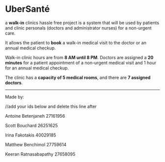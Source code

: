 # UberSanté

a __walk-in__ clinics hassle free project is a system that will be used by patients and clinic personals (doctors and administrator nurses) for a non-urgent care.

It allows the patient to __book__ a walk-in medical visit to the doctor or an annual medical checkup. 

Walk-in clinic hours are from __8 AM until 8 PM__. Doctors are assigned a __20 minutes__ for a patient appointment of a non-urgent medical visit and 1 hour for an annual medical checkup. 

The clinic has a __capacity of 5 medical rooms__, and there are __7 assigned doctors__.


-----


Made by: 

//add your ids below and delete this line after

Antoine Betenjaneh 27161956

Scott Bouchard 26251625

Irina Fakotakis 40029185

Matthew Benchimol 27759614

Keeran Ratnasabapathy 27658095